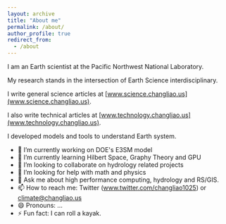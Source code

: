 ```yaml
---
layout: archive
title: "About me"
permalink: /about/
author_profile: true
redirect_from:
  - /about
---
```


I am an Earth scientist at the Pacific Northwest National Laboratory.

My research stands in the intersection of Earth Science interdisciplinary.

I write general science articles at 
[www.science.changliao.us](www.science.changliao.us).

I also write technical articles at
[www.technology.changliao.us](www.technology.changliao.us).

I developed models and tools to understand Earth system.

- 🔭 I’m currently working on DOE's E3SM model
- 🌱 I’m currently learning Hilbert Space, Graphy Theory and GPU
- 👯 I’m looking to collaborate on hydrology related projects
- 🤔 I’m looking for help with math and physics
- 💬 Ask me about high performance computing, hydrology and RS/GIS.
- 📫 How to reach me: Twitter (www.twitter.com/changliao1025) or climate@changliao.us
- 😄 Pronouns: ...
- ⚡ Fun fact: I can roll a kayak.
